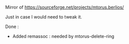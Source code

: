 Mirror of https://sourceforge.net/projects/mtorus.berlios/

Just in case I would need to tweak it.

Done :

  * Added remassoc : needed by mtorus-delete-ring
